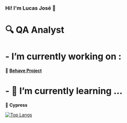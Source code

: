 ### Hi! I'm Lucas José 👋
# 🔍 QA Analyst

# -  I’m currently working on :
🍃 **[Behave Project](https://github.com/LucasJoseArantes/Behave_Project)**

# - 🌱 I’m currently learning ...
  🌲 **Cypress**

[![Top Langs](https://github-readme-stats.vercel.app/api/top-langs/?username=LucasJoseArantes&layout=compact)](https://github.com/anuraghazra/github-readme-stats)
